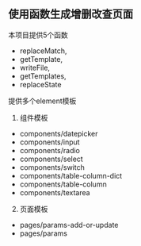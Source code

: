 ## 使用函数生成增删改查页面

本项目提供5个函数
- replaceMatch, 
- getTemplate, 
- writeFile, 
- getTemplates, 
- replaceState

提供多个element模板
1. 组件模板
- components/datepicker
- components/input
- components/radio
- components/select
- components/switch
- components/table-column-dict
- components/table-column
- components/textarea
2. 页面模板
- pages/params-add-or-update
- pages/params